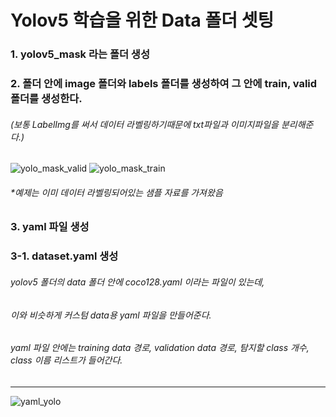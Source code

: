# Yolov5 학습을 위한 Data 폴더 셋팅

### 1. yolov5_mask 라는 폴더 생성
### 2. 폴더 안에 image 폴더와 labels 폴더를 생성하여 그 안에 train, valid폴더를 생성한다.
###### (보통 LabelImg를 써서 데이터 라벨링하기때문에 txt파일과 이미지파일을 분리해준다.)

![yolo_mask_valid](https://user-images.githubusercontent.com/102745119/211463867-1483788c-a64f-41ef-b0a5-9d9ddf0c377e.png)
![yolo_mask_train](https://user-images.githubusercontent.com/102745119/211463871-61aed248-9b7a-487e-bd63-f807f3aa6a89.png)

###### *예제는 이미 데이터 라벨링되어있는 샘플 자료를 가져왔음

### 3. yaml 파일 생성

### 3-1. dataset.yaml 생성

###### yolov5 폴더의 data 폴더 안에 coco128.yaml 이라는 파일이 있는데,

###### 이와 비슷하게 커스텀 data용 yaml 파일을 만들어준다.

###### yaml 파일 안에는 training data 경로, validation data 경로, 탐지할 class 개수, class 이름 리스트가 들어간다.
-----------------------
![yaml_yolo](https://user-images.githubusercontent.com/102745119/211463903-b108ceaf-323a-48ea-960a-c6f9bdb8e183.png)
